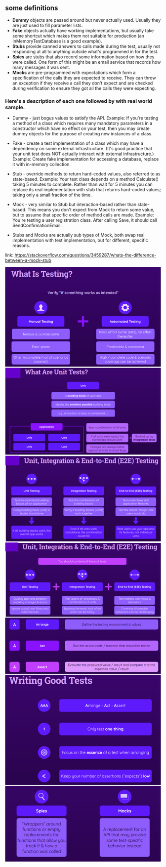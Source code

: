 ## some definitions

- **Dummy** objects are passed around but never actually used. Usually they are just used to fill parameter lists.
- **Fake** objects actually have working implementations, but usually take some shortcut which makes them not suitable for production (an InMemoryTestDatabase is a good example).
- **Stubs** provide canned answers to calls made during the test, usually not responding at all to anything outside what's programmed in for the test.
- **Spies** are stubs that also record some information based on how they were called. One form of this might be an email service that records how many messages it was sent.
- **Mocks** are pre-programmed with expectations which form a specification of the calls they are expected to receive. They can throw an exception if they receive a call they don't expect and are checked during verification to ensure they got all the calls they were expecting.

### Here's a description of each one followed by with real world sample.

- Dummy - just bogus values to satisfy the API.
Example: If you're testing a method of a class which requires many mandatory parameters in a constructor which have no effect on your test, then you may create dummy objects for the purpose of creating new instances of a class.

- Fake - create a test implementation of a class which may have a dependency on some external infrastructure. (It's good practice that your unit test does NOT actually interact with external infrastructure.)
Example: Create fake implementation for accessing a database, replace it with in-memory collection.

- Stub - override methods to return hard-coded values, also referred to as state-based.
Example: Your test class depends on a method Calculate() taking 5 minutes to complete. Rather than wait for 5 minutes you can replace its real implementation with stub that returns hard-coded values; taking only a small fraction of the time.

- Mock - very similar to Stub but interaction-based rather than state-based. This means you don't expect from Mock to return some value, but to assume that specific order of method calls are made.
Example: You're testing a user registration class. After calling Save, it should call SendConfirmationEmail.

- Stubs and Mocks are actually sub types of Mock, both swap real implementation with test implementation, but for different, specific reasons.

link: https://stackoverflow.com/questions/3459287/whats-the-difference-between-a-mock-stub




<img src="./images/image-1.png"/>

<img src="./images/image-2.png"/>

<img src="./images/image-3.png"/>

<img src="./images/image-4.png"/>

<img src="./images/image-5.png"/>

<img src="./images/image-6.png"/>

<img src="./images/image-7.png"/>
